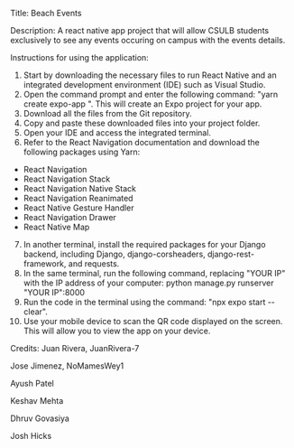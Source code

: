 Title: Beach Events

Description: A react native app project that will allow CSULB students exclusively 
to see any events occuring on campus with the events details.

Instructions for using the application:

1. Start by downloading the necessary files to run React Native and an integrated development environment (IDE) such as Visual Studio.
2. Open the command prompt and enter the following command: "yarn create expo-app <Name of App>". This will create an Expo project for your app.
3. Download all the files from the Git repository.
4. Copy and paste these downloaded files into your project folder.
5. Open your IDE and access the integrated terminal.
6. Refer to the React Navigation documentation and download the following packages using Yarn:
- React Navigation
- React Navigation Stack
- React Navigation Native Stack
- React Navigation Reanimated
- React Native Gesture Handler
- React Navigation Drawer
- React Native Map
7. In another terminal, install the required packages for your Django backend, including Django, django-corsheaders, django-rest-framework, and requests.
8. In the same terminal, run the following command, replacing "YOUR IP" with the IP address of your computer:
python manage.py runserver "YOUR IP":8000
9. Run the code in the terminal using the command: "npx expo start --clear".
10. Use your mobile device to scan the QR code displayed on the screen. This will allow you to view the app on your device.


Credits:
Juan Rivera, JuanRivera-7
  
Jose Jimenez, NoMamesWey1
  
Ayush Patel
  
Keshav Mehta
  
Dhruv Govasiya
  
Josh Hicks
